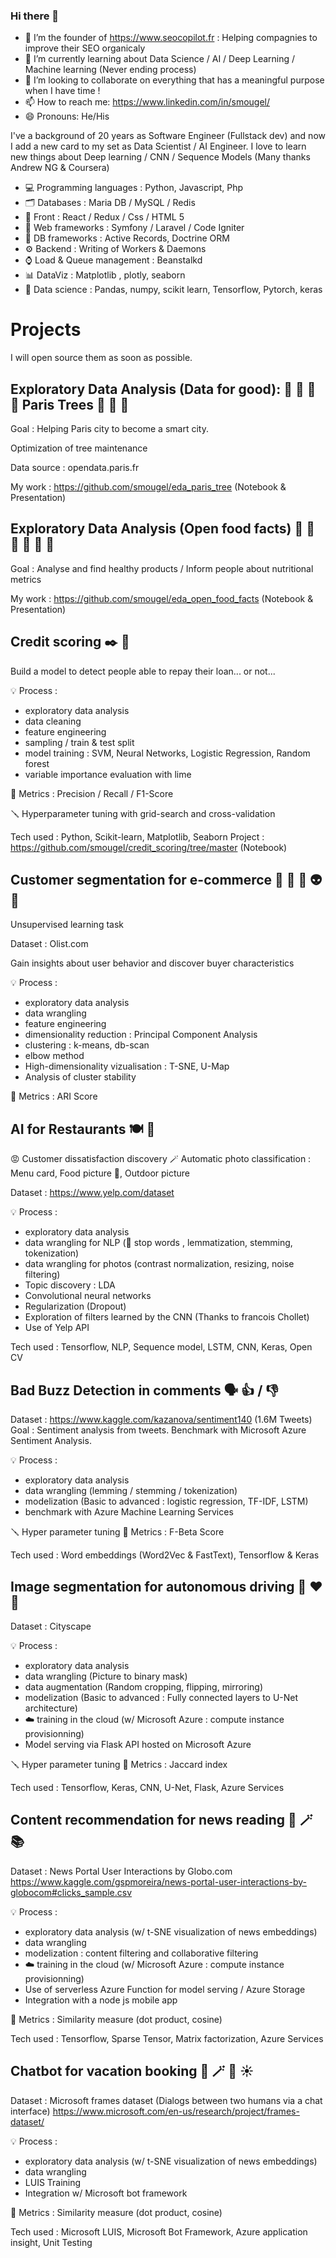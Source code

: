 ### Hi there 👋

- 🔭 I’m the founder of https://www.seocopilot.fr : Helping compagnies to improve their SEO organicaly
- 🌱 I’m currently learning about Data Science / AI / Deep Learning / Machine learning (Never ending process)
- 👯 I’m looking to collaborate on everything that has a meaningful purpose when I have time !
- 📫 How to reach me: https://www.linkedin.com/in/smougel/
- 😄 Pronouns: He/His

I've a background of 20 years as Software Engineer (Fullstack dev) and now I add a new card to my set as Data Scientist / AI Engineer.
I love to learn new things about Deep learning / CNN / Sequence Models (Many thanks Andrew NG & Coursera)

- 💻 Programming languages : Python, Javascript, Php
- 🗂️ Databases : Maria DB / MySQL / Redis
- 💍 Front : React / Redux / Css / HTML 5
- 🔧 Web frameworks : Symfony / Laravel / Code Igniter
- 🔩 DB frameworks : Active Records, Doctrine ORM
- ⚙️ Backend : Writing of Workers & Daemons
- ⌚ Load & Queue management : Beanstalkd
- 📊 DataViz : Matplotlib , plotly, seaborn
- 🧪 Data science : Pandas, numpy, scikit learn, Tensorflow, Pytorch, keras

# Projects

I will open source them as soon as possible.


## Exploratory Data Analysis (Data for good): 🌳 🌲 🌱 🏢 Paris Trees 🌳 🌲 🌱

Goal : Helping Paris city to become a smart city.

Optimization of tree maintenance

Data source : opendata.paris.fr

My work : https://github.com/smougel/eda_paris_tree (Notebook & Presentation)

## Exploratory Data Analysis (Open food facts) 🍕 🍇 🍓 🧀 🍔 🍫

Goal : Analyse and find healthy products / Inform people about nutritional metrics

My work : https://github.com/smougel/eda_open_food_facts (Notebook & Presentation)

## Credit scoring ✒️ 💯 

Build a model to detect people able to repay their loan... or not... 

💡 Process :
- exploratory data analysis
- data cleaning
- feature engineering
- sampling / train & test split
- model training : SVM, Neural Networks, Logistic Regression, Random forest
- variable importance evaluation with lime

📏 Metrics : Precision / Recall / F1-Score

🪛 Hyperparameter tuning with grid-search and cross-validation

Tech used : Python, Scikit-learn, Matplotlib, Seaborn
Project : https://github.com/smougel/credit_scoring/tree/master (Notebook)

## Customer segmentation for e-commerce 👨 👧 🧓 👽 🙆

Unsupervised learning task

Dataset : Olist.com

Gain insights about user behavior and discover buyer characteristics

💡 Process :
- exploratory data analysis
- data wrangling
- feature engineering
- dimensionality reduction : Principal Component Analysis
- clustering : k-means, db-scan
- elbow method
- High-dimensionality vizualisation : T-SNE, U-Map
- Analysis of cluster stability

📏 Metrics : ARI Score

## AI for Restaurants 🍽️ 🍝

😡 Customer dissatisfaction discovery
🪄 Automatic photo classification : Menu card, Food picture 🍝, Outdoor picture

Dataset : https://www.yelp.com/dataset

💡 Process :
- exploratory data analysis
- data wrangling for NLP (🤬 stop words , lemmatization, stemming, tokenization)
- data wrangling for photos (contrast normalization, resizing, noise filtering)
- Topic discovery : LDA
- Convolutional neural networks
- Regularization (Dropout)
- Exploration of filters learned by the CNN (Thanks to francois Chollet)
- Use of Yelp API

Tech used : Tensorflow, NLP, Sequence model, LSTM, CNN, Keras, Open CV

## Bad Buzz Detection in comments 🗣️ 👍 / 👎 

Dataset : https://www.kaggle.com/kazanova/sentiment140 (1.6M Tweets)
Goal : Sentiment analysis from tweets. Benchmark with Microsoft Azure Sentiment Analysis.

💡 Process :
- exploratory data analysis
- data wrangling (lemming / stemming / tokenization)
- modelization (Basic to advanced : logistic regression, TF-IDF, LSTM)
- benchmark with Azure Machine Learning Services

🪛 Hyper parameter tuning
📏 Metrics : F-Beta Score

Tech used : Word embeddings (Word2Vec & FastText), Tensorflow & Keras

## Image segmentation for autonomous driving 🤖 ❤️ 🚗

Dataset : Cityscape

💡 Process :
- exploratory data analysis
- data wrangling (Picture to binary mask)
- data augmentation (Random cropping, flipping, mirroring)
- modelization (Basic to advanced : Fully connected layers to U-Net architecture)
- ☁️ training in the cloud (w/ Microsoft Azure : compute instance provisionning)
- Model serving via Flask API hosted on Microsoft Azure

🪛 Hyper parameter tuning
📏 Metrics : Jaccard index

Tech used : Tensorflow, Keras, CNN, U-Net, Flask, Azure Services

## Content recommendation for news reading 🧚 🪄 📚

Dataset : News Portal User Interactions by Globo.com
https://www.kaggle.com/gspmoreira/news-portal-user-interactions-by-globocom#clicks_sample.csv

💡 Process :
- exploratory data analysis (w/ t-SNE visualization of news embeddings)
- data wrangling 
- modelization : content filtering and collaborative filtering
- ☁️ training in the cloud (w/ Microsoft Azure : compute instance provisionning)
- Use of serverless Azure Function for model serving / Azure Storage
- Integration with a node js mobile app

📏 Metrics : Similarity measure (dot product, cosine)

Tech used : Tensorflow, Sparse Tensor, Matrix factorization, Azure Services

## Chatbot for vacation booking 🤖 🪄 🌴 ☀️

Dataset : Microsoft frames dataset (Dialogs between two humans via a chat interface)
https://www.microsoft.com/en-us/research/project/frames-dataset/

💡 Process :
- exploratory data analysis (w/ t-SNE visualization of news embeddings)
- data wrangling
- LUIS Training
- Integration w/ Microsoft bot framework

📏 Metrics : Similarity measure (dot product, cosine)

Tech used : Microsoft LUIS, Microsoft Bot Framework, Azure application insight, Unit Testing
